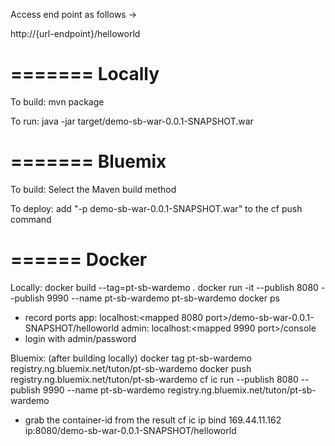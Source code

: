 Access end point as follows ->

http://{url-endpoint}/helloworld

=======
Locally
=======
To build:
mvn package

To run:
java -jar target/demo-sb-war-0.0.1-SNAPSHOT.war

=======
Bluemix
=======
To build:
Select the Maven build method

To deploy:
add "-p demo-sb-war-0.0.1-SNAPSHOT.war" to the cf push command

======
Docker
======
Locally:
docker build --tag=pt-sb-wardemo .
docker run -it --publish 8080 --publish 9990 --name pt-sb-wardemo pt-sb-wardemo
docker ps
  - record ports
app: localhost:<mapped 8080 port>/demo-sb-war-0.0.1-SNAPSHOT/helloworld
admin: localhost:<mapped 9990 port>/console
  - login with admin/password

Bluemix:
(after building locally)
docker tag pt-sb-wardemo registry.ng.bluemix.net/tuton/pt-sb-wardemo
docker push registry.ng.bluemix.net/tuton/pt-sb-wardemo
cf ic run --publish 8080 --publish 9990 --name pt-sb-wardemo registry.ng.bluemix.net/tuton/pt-sb-wardemo
  - grab the container-id from the result
cf ic ip bind 169.44.11.162 <container-id>
ip:8080/demo-sb-war-0.0.1-SNAPSHOT/helloworld
